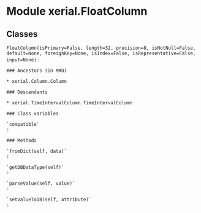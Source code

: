 Module xerial.FloatColumn
=========================

Classes
-------

`FloatColumn(isPrimary=False, length=32, precision=8, isNotNull=False, default=None, foreignKey=None, isIndex=False, isRepresentative=False, input=None)`
:   

    ### Ancestors (in MRO)

    * xerial.Column.Column

    ### Descendants

    * xerial.TimeIntervalColumn.TimeIntervalColumn

    ### Class variables

    `compatible`
    :

    ### Methods

    `fromDict(self, data)`
    :

    `getDBDataType(self)`
    :

    `parseValue(self, value)`
    :

    `setValueToDB(self, attribute)`
    :